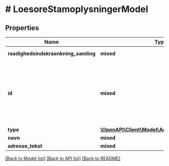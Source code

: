 # # LoesoreStamoplysningerModel

## Properties

Name | Type | Description | Notes
------------ | ------------- | ------------- | -------------
**raadighedsindskraenkning_samling** | **mixed** | Samling af oplysninger om rådighedsindskrænkning. | [optional]
**id** | **mixed** | Identifikation af loesoere Person Angiv værdi i første cpr:PersonCivilRegistrationIdentifier Virksomhed (ikke enkeltmandsvirksomhed Angiv værdi i cvr:CVRnumberIdentifier Enkeltmandsvirksomhed Angiv værdi i cvr:CVRnumberIdentifier Angiv værdi i det sidste cpr:PersonCivilRegistrationIdentifier | [optional]
**type** | [**\OpenAPI\Client\Model\AdkomsthaverTypeEnum**](AdkomsthaverTypeEnum.md) |  | [optional]
**navn** | **mixed** |  | [optional]
**adresse_tekst** | **mixed** |  | [optional]

[[Back to Model list]](../../README.md#models) [[Back to API list]](../../README.md#endpoints) [[Back to README]](../../README.md)

